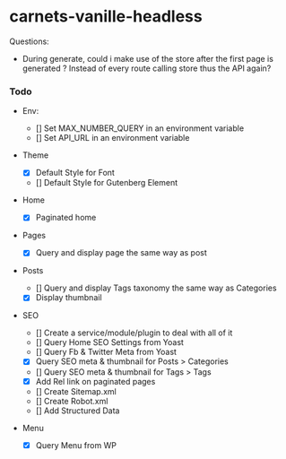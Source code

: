 # carnets-vanille-headless

Questions:
 - During generate, could i make use of the store after the first page is generated ? Instead of every route calling store thus the API again?

### Todo

- Env:
  - [] Set MAX_NUMBER_QUERY in an environment variable
  - [] Set API_URL in an environment variable

- Theme
  - [x] Default Style for Font
  - [] Default Style for Gutenberg Element

- Home
  - [x] Paginated home

- Pages
  - [x] Query and display page the same way as post

- Posts
  - [] Query and display Tags taxonomy the same way as Categories
  - [x] Display thumbnail

- SEO
  - [] Create a service/module/plugin to deal with all of it
  - [] Query Home SEO Settings from Yoast
  - [] Query Fb & Twitter Meta from Yoast
  - [x] Query SEO meta & thumbnail for Posts > Categories
  - [] Query SEO meta & thumbnail for Tags > Tags
  - [x] Add Rel link on paginated pages
  - [] Create Sitemap.xml
  - [] Create Robot.xml
  - [] Add Structured Data

- Menu
  - [x] Query Menu from WP
